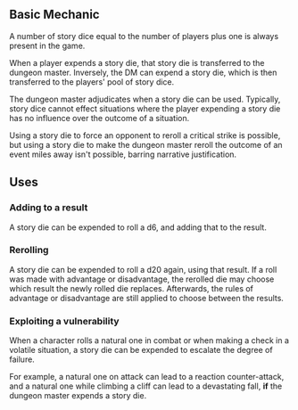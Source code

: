 ## Basic Mechanic
A number of story dice equal to the number of players plus one is always present in the game.

When a player expends a story die, that story die is transferred to the dungeon master. Inversely, the DM can expend a story die, which is then transferred to the players' pool of story dice.

The dungeon master adjudicates when a story die can be used. Typically, story dice cannot effect situations where the player expending a story die has no influence over the outcome of a situation.

Using a story die to force an opponent to reroll a critical strike is possible, but using a story die to make the dungeon master reroll the outcome of an event miles away isn't possible, barring narrative justification.

## Uses
### Adding to a result
A story die can be expended to roll a d6, and adding that to the result.
### Rerolling
A story die can be expended to roll a d20 again, using that result. If a roll was made with advantage or disadvantage, the rerolled die may choose which result the newly rolled die replaces. Afterwards, the rules of advantage or disadvantage are still applied to choose between the results. 

### Exploiting a vulnerability
When a character rolls a natural one in combat or when making a check in a volatile situation, a story die can be expended to escalate the degree of failure.

For example, a natural one on attack can lead to a reaction counter-attack, and a natural one while climbing a cliff can lead to a devastating fall, **if** the dungeon master expends a story die.
